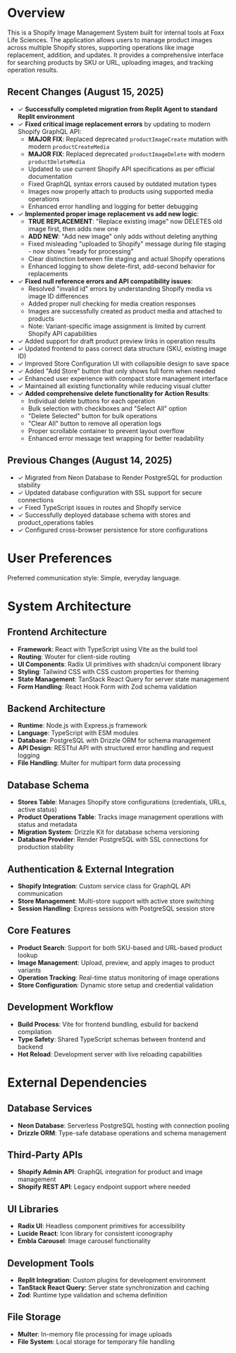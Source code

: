# Overview

This is a Shopify Image Management System built for internal tools at Foxx Life Sciences. The application allows users to manage product images across multiple Shopify stores, supporting operations like image replacement, addition, and updates. It provides a comprehensive interface for searching products by SKU or URL, uploading images, and tracking operation results.

## Recent Changes (August 15, 2025)
- ✓ **Successfully completed migration from Replit Agent to standard Replit environment**
- ✓ **Fixed critical image replacement errors** by updating to modern Shopify GraphQL API:
  - **MAJOR FIX**: Replaced deprecated `productImageCreate` mutation with modern `productCreateMedia`
  - **MAJOR FIX**: Replaced deprecated `productImageDelete` with modern `productDeleteMedia`  
  - Updated to use current Shopify API specifications as per official documentation
  - Fixed GraphQL syntax errors caused by outdated mutation types
  - Images now properly attach to products using supported media operations
  - Enhanced error handling and logging for better debugging
- ✓ **Implemented proper image replacement vs add new logic**:
  - **TRUE REPLACEMENT**: "Replace existing image" now DELETES old image first, then adds new one
  - **ADD NEW**: "Add new image" only adds without deleting anything
  - Fixed misleading "uploaded to Shopify" message during file staging - now shows "ready for processing"
  - Clear distinction between file staging and actual Shopify operations
  - Enhanced logging to show delete-first, add-second behavior for replacements
- ✓ **Fixed null reference errors and API compatibility issues**:
  - Resolved "invalid id" errors by understanding Shopify media vs image ID differences
  - Added proper null checking for media creation responses
  - Images are successfully created as product media and attached to products
  - Note: Variant-specific image assignment is limited by current Shopify API capabilities
- ✓ Added support for draft product preview links in operation results
- ✓ Updated frontend to pass correct data structure (SKU, existing image ID)
- ✓ Improved Store Configuration UI with collapsible design to save space
- ✓ Added "Add Store" button that only shows full form when needed
- ✓ Enhanced user experience with compact store management interface
- ✓ Maintained all existing functionality while reducing visual clutter
- ✓ **Added comprehensive delete functionality for Action Results**:
  - Individual delete buttons for each operation
  - Bulk selection with checkboxes and "Select All" option
  - "Delete Selected" button for bulk operations
  - "Clear All" button to remove all operation logs
  - Proper scrollable container to prevent layout overflow
  - Enhanced error message text wrapping for better readability

## Previous Changes (August 14, 2025)
- ✓ Migrated from Neon Database to Render PostgreSQL for production stability
- ✓ Updated database configuration with SSL support for secure connections
- ✓ Fixed TypeScript issues in routes and Shopify service
- ✓ Successfully deployed database schema with stores and product_operations tables
- ✓ Configured cross-browser persistence for store configurations

# User Preferences

Preferred communication style: Simple, everyday language.

# System Architecture

## Frontend Architecture
- **Framework**: React with TypeScript using Vite as the build tool
- **Routing**: Wouter for client-side routing
- **UI Components**: Radix UI primitives with shadcn/ui component library
- **Styling**: Tailwind CSS with CSS custom properties for theming
- **State Management**: TanStack React Query for server state management
- **Form Handling**: React Hook Form with Zod schema validation

## Backend Architecture
- **Runtime**: Node.js with Express.js framework
- **Language**: TypeScript with ESM modules
- **Database**: PostgreSQL with Drizzle ORM for schema management
- **API Design**: RESTful API with structured error handling and request logging
- **File Handling**: Multer for multipart form data processing

## Database Schema
- **Stores Table**: Manages Shopify store configurations (credentials, URLs, active status)
- **Product Operations Table**: Tracks image management operations with status and metadata
- **Migration System**: Drizzle Kit for database schema versioning
- **Database Provider**: Render PostgreSQL with SSL connections for production stability

## Authentication & External Integration
- **Shopify Integration**: Custom service class for GraphQL API communication
- **Store Management**: Multi-store support with active store switching
- **Session Handling**: Express sessions with PostgreSQL session store

## Core Features
- **Product Search**: Support for both SKU-based and URL-based product lookup
- **Image Management**: Upload, preview, and apply images to product variants
- **Operation Tracking**: Real-time status monitoring of image operations
- **Store Configuration**: Dynamic store setup and credential validation

## Development Workflow
- **Build Process**: Vite for frontend bundling, esbuild for backend compilation
- **Type Safety**: Shared TypeScript schemas between frontend and backend
- **Hot Reload**: Development server with live reloading capabilities

# External Dependencies

## Database Services
- **Neon Database**: Serverless PostgreSQL hosting with connection pooling
- **Drizzle ORM**: Type-safe database operations and schema management

## Third-Party APIs
- **Shopify Admin API**: GraphQL integration for product and image management
- **Shopify REST API**: Legacy endpoint support where needed

## UI Libraries
- **Radix UI**: Headless component primitives for accessibility
- **Lucide React**: Icon library for consistent iconography
- **Embla Carousel**: Image carousel functionality

## Development Tools
- **Replit Integration**: Custom plugins for development environment
- **TanStack React Query**: Server state synchronization and caching
- **Zod**: Runtime type validation and schema definition

## File Storage
- **Multer**: In-memory file processing for image uploads
- **File System**: Local storage for temporary file handling